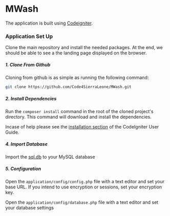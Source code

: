 MWash
============

The application is built using [Codeigniter](https://github.com/Code4SierraLeone/MWash/blob/master/readme.rst).

### Application Set Up

Clone the main repository and install the needed packages. At the end, we should be able to see a the landing page displayed on the browser.

##### 1. Clone From Github

Cloning from github is as simple as running the following command:

```bash
git clone https://github.com/Code4SierraLeone/MWash.git
```

##### 2. Install Dependencies

Run the `composer install` command in the root of the cloned project's directory. This command will download and install the dependencies.

Incase of help please see the [installation section](https://codeigniter.com/user_guide3/installation/index.html) of the CodeIgniter User Guide.


##### 4. Import Database

Import the [sql.db](https://github.com/Code4SierraLeone/MWash/blob/master/db.sql) to your MySQL database

##### 5. Configuration

Open the `application/config/config.php` file with a text editor and set your base URL. If you intend to use encryption or sessions, set your encryption key.

Open the `application/config/database.php` file with a text editor and set your database settings




